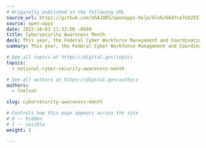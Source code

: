 ```yaml
---
# Originally published at the following URL
source_url: https://github.com/USAJOBS/openopps-help/blob/66d7ce7e928372cd7f0f99befa28685644d53359/assets/Cyber%20Community%20Campaign%20Toolkit.pdf?raw=true
source: open-opps
date: 2022-10-03 11:33:00 -0500
title: Cybersecurity Awareness Month
deck: This year, the Federal Cyber Workforce Management and Coordinating Working Group, in partnership with OPM, is hosting an interagency contest to promote and expand awareness of the Cyber Professionals Community on Open Opportunities. This community serves as a central hub to post and participate in cyber career development opportunities. Download their Toolkit (1.29 MB, 21 pages) to learn more about the interagency contest that runs October 3rd to December 2nd.
summary: This year, the Federal Cyber Workforce Management and Coordinating Working Group, in partnership with OPM, is hosting an interagency contest to promote and expand awareness of the Cyber Professionals Community on Open Opportunities. This community serves as a central hub to post and participate in cyber career development opportunities. Download their Toolkit (1.29 MB, 21 pages) to learn more about the interagency contest that runs October 3rd to December 2nd.

# See all topics at https://digital.gov/topics
topics:
  - national-cyber-security-awareness-month

# See all authors at https://digital.gov/authors
authors:
  - lnelson

slug: cybersecurity-awareness-month

# Controls how this page appears across the site
# 0 -- hidden
# 1 -- visible
weight: 1

---
```

